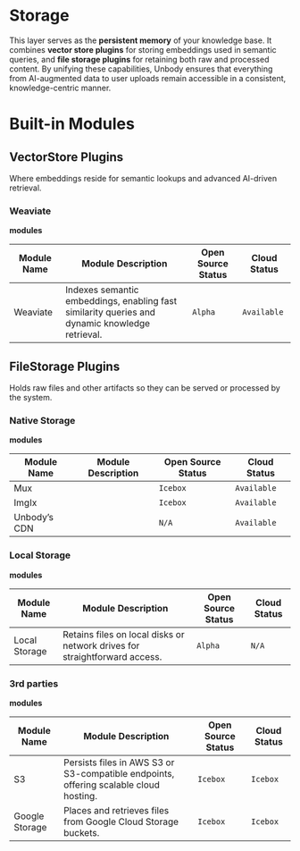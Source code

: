 # Storage

This layer serves as the **persistent memory** of your knowledge base. It combines **vector store plugins** for storing embeddings used in semantic queries, and **file storage plugins** for retaining both raw and processed content. By unifying these capabilities, Unbody ensures that everything from AI-augmented data to user uploads remain accessible in a consistent, knowledge-centric manner.

# Built-in Modules

## VectorStore Plugins

Where embeddings reside for semantic lookups and advanced AI-driven retrieval.

### Weaviate

**modules**

| Module Name | Module Description | Open Source Status | Cloud Status |
| --- | --- | --- | --- |
| Weaviate | Indexes semantic embeddings, enabling fast similarity queries and dynamic knowledge retrieval. | `Alpha` | `Available` |

## FileStorage Plugins

Holds raw files and other artifacts so they can be served or processed by the system.

### Native Storage

**modules**

| Module Name | Module Description | Open Source Status | Cloud Status |
| --- | --- | --- | --- |
| Mux |  | `Icebox` | `Available` |
| ImgIx |  | `Icebox` | `Available` |
| Unbody’s CDN |  | `N/A` | `Available` |

### Local Storage

**modules**

| Module Name | Module Description | Open Source Status | Cloud Status |
| --- | --- | --- | --- |
| Local Storage | Retains files on local disks or network drives for straightforward access. | `Alpha` | `N/A` |

### 3rd parties

**modules**

| Module Name | Module Description | Open Source Status | Cloud Status |
| --- | --- | --- | --- |
| S3 | Persists files in AWS S3 or S3-compatible endpoints, offering scalable cloud hosting. | `Icebox` | `Icebox` |
| Google Storage | Places and retrieves files from Google Cloud Storage buckets. | `Icebox` | `Icebox` |